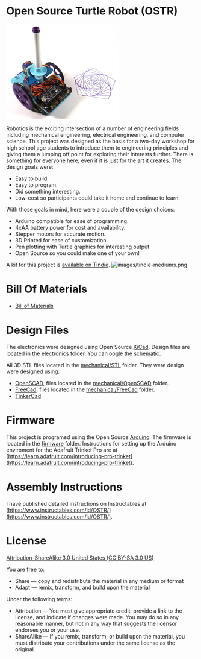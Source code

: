 Open Source Turtle Robot (OSTR)
============

![Open Source Turtle Robot](images/OSTR.JPG) 

Robotics is the exciting intersection of a number of engineering fields including mechanical engineering, electrical engineering, and computer science.  This project was designed as the basis for a two-day workshop for high school age students to introduce them to engineering principles and giving them a jumping off point for exploring their interests further.  There is something for everyone here, even if it is just for the art it creates. The design goals were:

- Easy to build.
- Easy to program.
- Did something interesting.
- Low-cost so participants could take it home and continue to learn.

With those goals in mind, here were a couple of the design choices:

- Arduino compatible for ease of programming.
- 4xAA battery power for cost and availability.
- Stepper motors for accurate motion.
- 3D Printed for ease of customization.
- Pen plotting with Turtle graphics for interesting output.
- Open Source so you could make one of your own!

A kit for this project is [available on Tindie](https://www.tindie.com/products/MakersBox/open-source-turtle-robot-ostr/).
![images/tindie-mediums.png](https://www.tindie.com/products/MakersBox/open-source-turtle-robot-ostr/)

Bill Of Materials
=================

- [Bill of Materials](BOM.md)


Design Files
============
The electronics were designed using Open Source [KiCad](http://kicad-pcb.org/). Design files are located in the [electronics](electronics/) folder.  You can oogle the [schematic](electronics/project.pdf).

All 3D STL files located in the [mechanical/STL](mechanical/STL) folder. They were design were designed using:

- [OpenSCAD](http://www.openscad.org/), files located in the [mechanical/OpenSCAD](mechanical/OpenSCAD) folder.
- [FreeCad](https://www.freecadweb.org/), files located in the [mechanical/FreeCad](mechanical/FreeCad) folder.
- [TinkerCad](https://www.tinkercad.com/things/1PzjMSYXagP-oser/editv2) 

Firmware
========
This project is programed using the Open Source [Arduino](https://www.arduino.cc/). The firmware is located in the [firmware](firmware/) folder.  Instructions for setting up the Arduino enviroment for the Adafruit Trinket Pro are at [https://learn.adafruit.com/introducing-pro-trinket](https://learn.adafruit.com/introducing-pro-trinket).

Assembly Instructions
=====================
I have published detailed instructions on Instructables at [https://www.instructables.com/id/OSTR/](https://www.instructables.com/id/OSTR/).

License
=======
[Attribution-ShareAlike 3.0 United States (CC BY-SA 3.0 US)](https://creativecommons.org/licenses/by-sa/3.0/us/)

You are free to:

- Share — copy and redistribute the material in any medium or format
- Adapt — remix, transform, and build upon the material

Under the following terms:

- Attribution — You must give appropriate credit, provide a link to the license, and indicate if changes were made. You may do so in any reasonable manner, but not in any way that suggests the licensor endorses you or your use.
- ShareAlike — If you remix, transform, or build upon the material, you must distribute your contributions under the same license as the original.
